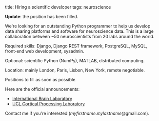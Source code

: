 title: Hiring a scientific developer
tags: neuroscience

**Update**: the position has been filled.

We're looking for an outstanding Python programmer to help us develop data sharing platforms and software for neuroscience data. This is a large collaboration between ~50 neuroscientists from 20 labs around the world.

<!-- PELICAN_END_SUMMARY -->

Required skills: Django, Django REST framework, PostgreSQL, MySQL, front-end web development, sysadmin.

Optional: scientific Python (NumPy), MATLAB, distributed computing.

Location: mainly London, Paris, Lisbon, New York, remote negotiable.

Positions to fill as soon as possible.

Here are the official announcements:

* [International Brain Laboratory](https://www.internationalbrainlab.com/opportunities/#jobs)
* [UCL Cortical Processing Laboratory](https://www.ucl.ac.uk/cortexlab/positions)

Contact me if you're interested (*myfirstname*.*mylastname*@gmail.com).
